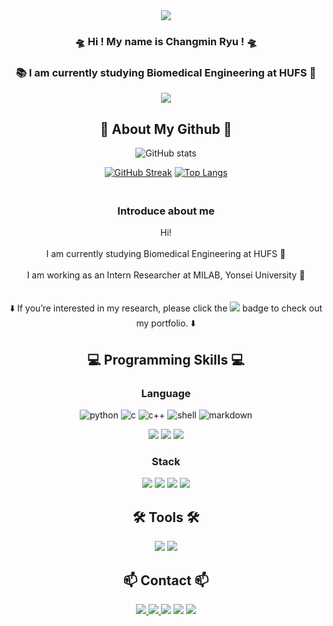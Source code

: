<div align="center">
  
<img src="https://capsule-render.vercel.app/api?type=waving&color=auto&height=150&section=header" />

### 🛸 Hi ! My name is Changmin Ryu !  🛸
### 📚 I am currently studying Biomedical Engineering at HUFS 🦉

<img src="https://capsule-render.vercel.app/api?type=waving&color=auto&height=150&section=footer" />

</div>

<div align="center">

## 🚀 About My Github 🚀

![GitHub stats](https://github-readme-stats.vercel.app/api?username=changmaaa&show_icons=true&bg_color=00000000)

[![GitHub Streak](https://streak-stats.demolab.com?user=changmaaa&theme=graywhite)](https://git.io/streak-stats)
[![Top Langs](https://github-readme-stats.vercel.app/api/top-langs/?username=changmaaa&layout=compact)](https://github.com/changmaaa/github-readme-stats)

</div>

<h3 align="center">
  <br/>
  Introduce about me
  <br/>
</h3>

<p align="center">
  Hi!
  <br/><br/>
  I am currently studying Biomedical Engineering at HUFS 🦉
  <br/><br/>
  I am working as an Intern Researcher at MILAB, Yonsei University 🦅
  <br/><br/><br/>
  ⬇️ If you’re interested in my research, please click the <img src="https://img.shields.io/badge/Notion-000000?style=flat-square&logo=notion&logoColor=white"/> badge to check out my portfolio. ⬇️
  <br/>
</p>


<h2 align="center">
💻 Programming Skills 💻
</h2>

<div align="center">
  
<h3 align="center">
  Language
</h3>
  
![python](https://img.shields.io/badge/Python-14354C?style=for-the-badge&logo=python&logoColor=white)
![c](https://img.shields.io/badge/C-00599C?style=for-the-badge&logo=c&logoColor=white)
![c++](https://img.shields.io/badge/C%2B%2B-00599C?style=for-the-badge&logo=c%2B%2B&logoColor=white)
![shell](https://img.shields.io/badge/Shell_Script-121011?style=for-the-badge&logo=gnu-bash&logoColor=white)
![markdown](https://img.shields.io/badge/Markdown-000000?style=for-the-badge&logo=markdown&logoColor=white)

<img src="https://img.shields.io/badge/JavaScript-F7DF1E.svg?style=for-the-badge&logo=JavaScript&logoColor=white" />
<img src="https://img.shields.io/badge/CSS3-1572B6?style=for-the-badge&logo=css3&logoColor=white" />
<img src="https://img.shields.io/badge/HTML5-E34F26?style=for-the-badge&logo=html5&logoColor=white" />

<h3 align="center">
 Stack
</h3>

<img src="https://img.shields.io/badge/PyTorch-EE4C2C.svg?style=for-the-badge&logo=PyTorch&logoColor=white" />
<img src="https://img.shields.io/badge/Linux-FCC624.svg?style=for-the-badge&logo=Linux&logoColor=white" />
<img src="https://img.shields.io/badge/Arduino-00878F?style=for-the-badge&logo=Arduino&logoColor=white" />
<img src="https://img.shields.io/badge/Jupyter-F37626.svg?style=for-the-badge&logo=Jupyter&logoColor=white" />

</div>

<h2 align="center">
🛠️ Tools 🛠️
</h2>

<div align="center">
  <img src="https://img.shields.io/badge/Vscode-007ACC.svg?style=for-the-badge&logo=Visual Studio Code&logoColor=white" />
  <img src="https://img.shields.io/badge/Google Colab-F9AB00?style=for-the-badge&logo=Google Colab&logoColor=white">
</div>

<h2 align="center">
📫 Contact 📫
</h2>

<div align="center">

<a href="mailto:loves010104@naver.com">
   <img src="https://img.shields.io/badge/Naver Mail-47A248?style=flat-square&logo=Naver&logoColor=white&link=loves010104@naver.com"/>
</a>
<a href="https://lava-volleyball-8a1.notion.site/Hi-I-m-Changmin-Ryu-c04c9d77a1194faa9eb87926f5cfe6ac">
  <img src="https://img.shields.io/badge/Notion-000000?style=flat-square&logo=notion&logoColor=white"/>
</a>
<img src="https://img.shields.io/badge/Slack-4A154B.svg?style=flat-square&logo=slack&logoColor=white" />
<img src="https://img.shields.io/badge/Discord-5865F2.svg?style=flat-square&logo=discord&logoColor=white" />
<a href="https://www.instagram.com/min.__.uiw/"><img src="https://img.shields.io/badge/Instagram-E4405F?style=flat-square&logo=Instagram&logoColor=white"/></a>

</div>

<!--
**changmaaa/changmaaa** is a ✨ _special_ ✨ repository because its `README.md` (this file) appears on your GitHub profile.

Here are some ideas to get you started:

- 🔭 I’m currently working on ...
- 🌱 I’m currently learning ...
- 👯 I’m looking to collaborate on ...
- 🤔 I’m looking for help with ...
- 💬 Ask me about ...
- 📫 How to reach me: ...
- 😄 Pronouns: ...
- ⚡ Fun fact: ...
-->

